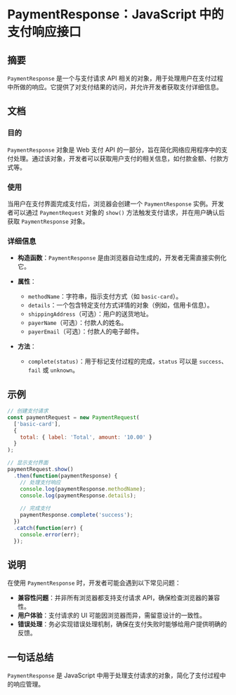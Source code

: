 <!--
Meta Description: # PaymentResponse：JavaScript 中的支付响应接口 ## 摘要 `PaymentResponse` 是一个与支付请求 API 相关的对象，用于处理用户在支付过程中所做的响应。它提供了对支付结果的访问，并允许开发者获取支付详细信息。 ## 文档 ### 目的 `PaymentR...
Meta Keywords: paymentresponse, paymentrequest, javascript, api, console
-->

# PaymentResponse：JavaScript 中的支付响应接口

## 摘要
`PaymentResponse` 是一个与支付请求 API 相关的对象，用于处理用户在支付过程中所做的响应。它提供了对支付结果的访问，并允许开发者获取支付详细信息。

## 文档
### 目的
`PaymentResponse` 对象是 Web 支付 API 的一部分，旨在简化网络应用程序中的支付处理。通过该对象，开发者可以获取用户支付的相关信息，如付款金额、付款方式等。

### 使用
当用户在支付界面完成支付后，浏览器会创建一个 `PaymentResponse` 实例。开发者可以通过 `PaymentRequest` 对象的 `show()` 方法触发支付请求，并在用户确认后获取 `PaymentResponse` 对象。

### 详细信息
- **构造函数**：`PaymentResponse` 是由浏览器自动生成的，开发者无需直接实例化它。
- **属性**：
  - `methodName`：字符串，指示支付方式（如 `basic-card`）。
  - `details`：一个包含特定支付方式详情的对象（例如，信用卡信息）。
  - `shippingAddress`（可选）：用户的送货地址。
  - `payerName`（可选）：付款人的姓名。
  - `payerEmail`（可选）：付款人的电子邮件。

- **方法**：
  - `complete(status)`：用于标记支付过程的完成，`status` 可以是 `success`、`fail` 或 `unknown`。

## 示例
```javascript
// 创建支付请求
const paymentRequest = new PaymentRequest(
  ['basic-card'],
  {
    total: { label: 'Total', amount: '10.00' }
  }
);

// 显示支付界面
paymentRequest.show()
  .then(function(paymentResponse) {
    // 处理支付响应
    console.log(paymentResponse.methodName);
    console.log(paymentResponse.details);
    
    // 完成支付
    paymentResponse.complete('success');
  })
  .catch(function(err) {
    console.error(err);
  });
```

## 说明
在使用 `PaymentResponse` 时，开发者可能会遇到以下常见问题：
- **兼容性问题**：并非所有浏览器都支持支付请求 API，确保检查浏览器的兼容性。
- **用户体验**：支付请求的 UI 可能因浏览器而异，需留意设计的一致性。
- **错误处理**：务必实现错误处理机制，确保在支付失败时能够给用户提供明确的反馈。

## 一句话总结
`PaymentResponse` 是 JavaScript 中用于处理支付请求的对象，简化了支付过程中的响应管理。
